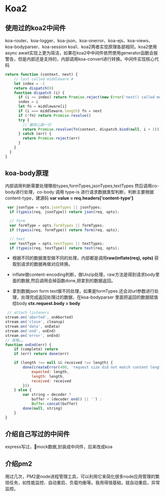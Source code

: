 # Koa2

## 使用过的koa2中间件

koa-router、koa-logger、koa-json、koa-onerror、koa-ejs、koa-views、koa-bodyparser、koa-session
koa1、koa2两者实现原理各部相同，koa2使用async await实现上更为简洁，如果在koa2中中间件依然使用generator函数会报警告，但是内部还是支持的，内部调用koa-convert进行转换。中间件实现核心代码

```js
return function (context, next) {
    // last called middleware #
    let index = -1
    return dispatch(0)
    function dispatch (i) {
      if (i <= index) return Promise.reject(new Error('next() called multiple times'))
      index = i
      let fn = middleware[i]
      if (i === middleware.length) fn = next
      if (!fn) return Promise.resolve()
      try {
        // 最核心就一行
        return Promise.resolve(fn(context, dispatch.bind(null, i + 1)));
      } catch (err) {
        return Promise.reject(err)
      }
    }
  }
}
```

## koa-body原理

内部调用判断需要处理哪些types,formTypes,jsonTypes,textTypes 然后调用co-body进行处理，co-body 调用 type-is 进行请求数据类型判断，判断主要根据content-type，建源码 **var value = req.headers['content-type']**

```js
 var jsonType = opts.jsonTypes || jsonTypes;
  if (typeis(req, jsonType)) return json(req, opts);

  // form
  var formType = opts.formTypes || formTypes;
  if (typeis(req, formType)) return form(req, opts);

  // text
  var textType = opts.textTypes || textTypes;
  if (typeis(req, textType)) return text(req, opts);
```

* 根据不同的数据类型做不同的处理，内部都是调用**raw(inflate(req), opts)** 获取到请求的数据再做对应转换。

* inflate做content-encoding判断，做Unzip处理，raw方法是得到请求body里面的数据,然后调用会掉函数done,把拿到的数据返回。

* 拿到数据json form text做不同处理，如果是formTypes 还会对url参数进行处理，处理完成返回处理过的数据，在koa-bodyparser 里面把返回的数据赋值给body **ctx.request.body = body**

```js
 // attach listeners
stream.on('aborted', onAborted)
stream.on('close', cleanup)
stream.on('data', onData)
stream.on('end', onEnd)
stream.on('error', onEnd)
// 省略……
function onEnd(err) {
    if (complete) return
    if (err) return done(err)

    if (length !== null && received !== length) {
        done(createError(400, 'request size did not match content length', 'request.size.invalid', {
            expected: length,
            length: length,
            received: received
        }))
    } else {
        var string = decoder ?
            buffer + (decoder.end() || '') :
            Buffer.concat(buffer)
        done(null, string)
    }
}
```

## 介绍自己写过的中间件

express写过，mock数据,封装成中间件，后来改成koa

## 介绍pm2

用过几次，PM2是node进程管理工具，可以利用它来简化很多node应用管理的繁琐任务，如性能监控、自动重启、负载均衡等。我用得很基础，就自动重启，异常监控。
